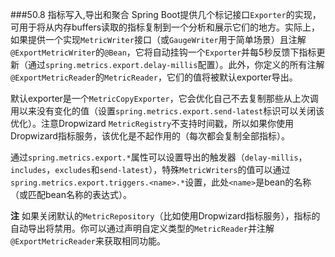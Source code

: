 ###50.8 指标写入,导出和聚合
Spring Boot提供几个标记接口`Exporter`的实现，可用于将从内存buffers读取的指标复制到一个分析和展示它们的地方。实际上，如果提供一个实现`MetricWriter`接口（或`GaugeWriter`用于简单场景）且注解`@ExportMetricWriter`的`@Bean`，它将自动挂钩一个`Exporter`并每5秒反馈下指标更新（通过`spring.metrics.export.delay-millis`配置）。此外，你定义的所有注解`@ExportMetricReader`的`MetricReader`，它们的值将被默认exporter导出。

默认exporter是一个`MetricCopyExporter`，它会优化自己不去复制那些从上次调用以来没有变化的值（设置`spring.metrics.export.send-latest`标识可以关闭该优化）。注意Dropwizard `MetricRegistry`不支持时间戳，所以如果你使用Dropwizard指标服务，该优化是不起作用的（每次都会复制全部指标）。

通过`spring.metrics.export.*`属性可以设置导出的触发器（`delay-millis`，`includes`，`excludes`和`send-latest`），特殊`MetricWriters`的值可以通过`spring.metrics.export.triggers.<name>.*`设置，此处`<name>`是bean的名称（或匹配bean名称的表达式）。

**注** 如果关闭默认的`MetricRepository`（比如使用Dropwizard指标服务），指标的自动导出将禁用。你可以通过声明自定义类型的`MetricReader`并注解`@ExportMetricReader`来获取相同功能。
